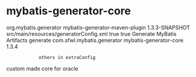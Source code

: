 # mybatis-generator-core

<plugin>
					<groupId>org.mybatis.generator</groupId>
					<artifactId>mybatis-generator-maven-plugin</artifactId>
					<version>1.3.3-SNAPSHOT</version>
					<configuration>
						<configurationFile>src/main/resources/generatorConfig.xml</configurationFile>
						<verbose>true</verbose>
						<overwrite>true</overwrite>
					</configuration>
					<executions>
						<execution>
							<id>Generate MyBatis Artifacts</id>
							<goals>
								<goal>generate</goal>
							</goals>
						</execution>
					</executions>
					<dependencies>
						<dependency>
							<groupId>com.sfwl.mybatis.generator</groupId>
							<artifactId>mybatis-generator-core</artifactId>
							<version>1.3.4</version>
						</dependency>
					</dependencies>
				</plugin>
				
				others in extraConfig
custom made core for oracle
